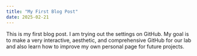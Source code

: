 ```yaml
---
title: "My First Blog Post"
date: 2025-02-21
---
```

This is my first blog post. I am trying out the settings on GitHub. My goal is to make a very interactive, aesthetic, and comprehensive 
GitHub for our lab and also learn how to improve my own personal page for future projects. 

